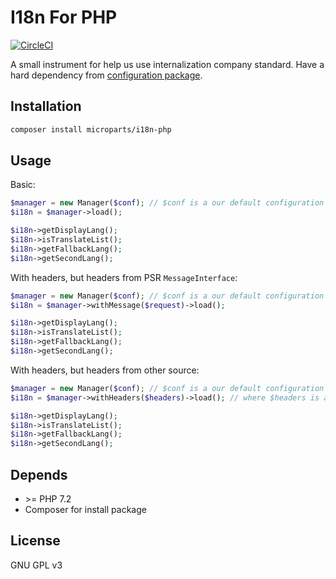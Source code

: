 I18n For PHP
============

[![CircleCI](https://circleci.com/gh/microparts/i18n-php.svg?style=svg)](https://circleci.com/gh/microparts/i18n-php)

A small instrument for help us use internalization company standard.
Have a hard dependency from [configuration package](https://github.com/microparts/configuration-php).

## Installation

```bash
composer install microparts/i18n-php
```

## Usage

Basic:
```php
$manager = new Manager($conf); // $conf is a our default configuration module
$i18n = $manager->load();

$i18n->getDisplayLang();
$i18n->isTranslateList();
$i18n->getFallbackLang();
$i18n->getSecondLang();
```

With headers, but headers from PSR `MessageInterface`:
```php
$manager = new Manager($conf); // $conf is a our default configuration module
$i18n = $manager->withMessage($request)->load();

$i18n->getDisplayLang();
$i18n->isTranslateList();
$i18n->getFallbackLang();
$i18n->getSecondLang();
```

With headers, but headers from other source:
```php
$manager = new Manager($conf); // $conf is a our default configuration module
$i18n = $manager->withHeaders($headers)->load(); // where $headers is a key => value array of headers

$i18n->getDisplayLang();
$i18n->isTranslateList();
$i18n->getFallbackLang();
$i18n->getSecondLang();
```

## Depends

* \>= PHP 7.2
* Composer for install package

## License

GNU GPL v3
